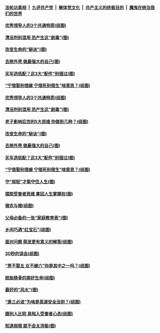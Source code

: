 

####  [法轮功真相](../../../../basic/blob/master/README.md?t=12040202) &nbsp;|&nbsp; [九评共产党](../../../../9ping.md/blob/master/README.md?t=12040202) &nbsp;|&nbsp; [解体党文化](../../../../jtdwh.md/blob/master/README.md?t=12040202)  &nbsp;|&nbsp; [共产主义的终极目的](../../../../gczydzjmd.md/blob/master/README.md?t=12040202) &nbsp;|&nbsp; [魔鬼在统治我们的世界](../../../../mgztzwmdsj.md/blob/master/README.md?t=12040202) 

#### [优秀领导人的3个共通特质(组图)](../pages/p8/954586.md?t=12040202) 

#### [清洁剂别混用 恐产生这“剧毒”(图)](../pages/p8/954584.md?t=12040202) 

#### [改变生命的“秘诀”(图)](../pages/p8/954380.md?t=12040202) 

#### [去除外壳 做最强大的自己(图)](../pages/p8/954468.md?t=12040202) 

#### [买车选低配？这3大“配件”别错过(图)](../pages/p8/954467.md?t=12040202) 

#### [“宁借娶别借嫁 宁借死别借生”啥意思？(组图)](../pages/p8/954449.md?t=12040202) 

#### [优秀领导人的3个共通特质(组图)](../pages/p8/954586.md?t=12040202) 

#### [清洁剂别混用 恐产生这“剧毒”(图)](../pages/p8/954584.md?t=12040202) 

#### [老子影响后世的5大思维 你做到几种？(组图)](../pages/p8/954569.md?t=12040202) 

#### [改变生命的“秘诀”(图)](../pages/p8/954380.md?t=12040202) 

#### [去除外壳 做最强大的自己(图)](../pages/p8/954468.md?t=12040202) 

#### [买车选低配？这3大“配件”别错过(图)](../pages/p8/954467.md?t=12040202) 

#### [“宁借娶别借嫁 宁借死别借生”啥意思？(组图)](../pages/p8/954449.md?t=12040202) 

#### [守“规矩”才能守住人生(图)](../pages/p8/953879.md?t=12040202) 

#### [摆脱受害者思维 拿回人生掌握权(图)](../pages/p8/954346.md?t=12040202) 

#### [猪农与猪(组图)](../pages/p8/953882.md?t=12040202) 

#### [父母必备的一张“家庭教育表”(图)](../pages/p8/954315.md?t=12040202) 

#### [乡间巧遇“红宝石”(组图)](../pages/p8/954052.md?t=12040202) 

#### [面对问题 萌发更有意义的解答(组图)](../pages/p8/954237.md?t=12040202) 

#### [30秒的误会(组图)](../pages/p8/953883.md?t=12040202) 

#### [“男不娶五 女不嫁六”你是其中之一吗？(组图)](../pages/p8/954145.md?t=12040202) 

#### [脱胎换骨的美好生命(组图)](../pages/p8/953624.md?t=12040202) 

#### [最好的“风水”(图)](../pages/p8/953674.md?t=12040202) 

#### [“逢三必进”为啥是高速安全法则？(组图)](../pages/p8/954128.md?t=12040202) 

#### [跟别人比较 易陷入受害者心态(组图)](../pages/p8/954081.md?t=12040202) 

#### [知道局限 就不会太消极(图)](../pages/p8/954061.md?t=12040202) 

